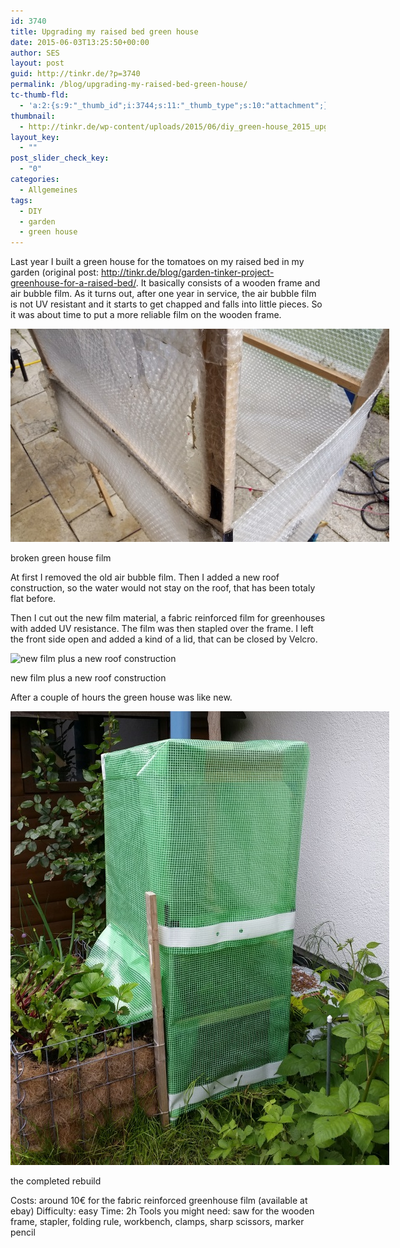 ```yaml
---
id: 3740
title: Upgrading my raised bed green house
date: 2015-06-03T13:25:50+00:00
author: SES
layout: post
guid: http://tinkr.de/?p=3740
permalink: /blog/upgrading-my-raised-bed-green-house/
tc-thumb-fld:
  - 'a:2:{s:9:"_thumb_id";i:3744;s:11:"_thumb_type";s:10:"attachment";}'
thumbnail:
  - http://tinkr.de/wp-content/uploads/2015/06/diy_green-house_2015_upgrade_3_final_sml.jpg
layout_key:
  - ""
post_slider_check_key:
  - "0"
categories:
  - Allgemeines
tags:
  - DIY
  - garden
  - green house
---
```

Last year I built a green house for the tomatoes on my raised bed in my garden (original post: <http://tinkr.de/blog/garden-tinker-project-greenhouse-for-a-raised-bed/>.
It basically consists of a wooden frame and air bubble film. As it turns out, after one year in service, the air bubble film is not UV resistant and it starts to get chapped and falls into little pieces. So it was about time to put a more reliable film on the wooden frame.

<div id="attachment_3741" style="width: 616px" class="wp-caption alignnone">
  <img aria-describedby="caption-attachment-3741" loading="lazy" class="size-full wp-image-3741" src="/assets/2015/06/diy_green-house_2015_upgrade_1.jpg" alt="broken green house film" width="606" height="341" />

  <p id="caption-attachment-3741" class="wp-caption-text">
    broken green house film
  </p>
</div>

At first I removed the old air bubble film. Then I added a new roof construction, so the water would not stay on the roof, that has been totaly flat before.

Then I cut out the new film material, a fabric reinforced film for greenhouses with added UV resistance. The film was then stapled over the frame. I left the front side open and added a kind of a lid, that can be closed by Velcro.

<div id="attachment_3742" style="width: 616px" class="wp-caption alignnone">
  <img aria-describedby="caption-attachment-3742" loading="lazy" class="size-full wp-image-3742" src="/assets/2015/06/diy_green-house_2015_upgrade_2_roof.jpg" alt="new film plus a new roof construction" width="606" height="1036" srcset="/assets/2015/06/diy_green-house_2015_upgrade_2_roof.jpg 606w, /assets/2015/06/diy_green-house_2015_upgrade_2_roof-599x1024.jpg 599w" sizes="(max-width: 606px) 100vw, 606px" />

  <p id="caption-attachment-3742" class="wp-caption-text">
    new film plus a new roof construction
  </p>
</div>

After a couple of hours the green house was like new.

<div id="attachment_3743" style="width: 616px" class="wp-caption alignnone">
  <img aria-describedby="caption-attachment-3743" loading="lazy" class="size-full wp-image-3743" src="/assets/2015/06/diy_green-house_2015_upgrade_3_final.jpg" alt="the completed rebuild" width="606" height="726" />

  <p id="caption-attachment-3743" class="wp-caption-text">
    the completed rebuild
  </p>
</div>

Costs: around 10€ for the fabric reinforced greenhouse film (available at ebay)
Difficulty: easy
Time: 2h
Tools you might need: saw for the wooden frame, stapler, folding rule, workbench, clamps, sharp scissors, marker pencil
